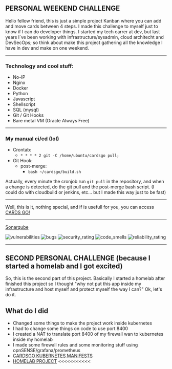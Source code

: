 ## PERSONAL WEEKEND CHALLENGE

Hello fellow friend, this is just a simple project Kanban where you can add and move cards between 4 steps. I made this challenge to myself just to know if I can do developer things. I started my tech carrer at dev, but last years I`ve been working with infrastructure/sysadmin, cloud architecht and DevSecOps; so think about make this project gathering all the knowledge I have in dev and make on one weekend.
<hr>

### Technology and cool stuff:
- No-IP
- Nginx
- Docker
- Python
- Javascript
- Shellscript
- SQL (mysql)
- Git / Git Hooks
- Bare metal VM (Oracle Always Free)
<hr>

### My manual ci/cd (lol)
- Crontab:
   - `* * * * 2 git -C /home/ubuntu/cardsgo pull;`
- Git Hook:
   - post-merge:
     - `bash ~/cardsgo/build.sh`

Actually, every minute the cronjob run `git pull` in the repository, and when a change is detected, do the git pull and the post-merge bash script.
(I could do with cloudbuild or jenkins, etc... but I made this way just to be fast)
<hr>

Well, this is it, nothing special, and if is usefull for you, you can access [CARDS GO!](https://cardsgo.ddns.net)
<hr>

[Sonarqube](https://sonarcloud.io/project/overview?id=AleixoLucas42_cardsgo)
<p float="left">
   <img src="https://sonarcloud.io/api/project_badges/measure?project=AleixoLucas42_cardsgo&metric=vulnerabilities" alt="vulnerabilities"/>
   <img src="https://sonarcloud.io/api/project_badges/measure?project=AleixoLucas42_cardsgo&metric=bugs" alt="bugs"/>
   <img src="https://sonarcloud.io/api/project_badges/measure?project=AleixoLucas42_cardsgo&metric=security_rating" alt="security_rating"/>
   <img src="https://sonarcloud.io/api/project_badges/measure?project=AleixoLucas42_cardsgo&metric=code_smells" alt="code_smells"/>
   <img src="https://sonarcloud.io/api/project_badges/measure?project=AleixoLucas42_cardsgo&metric=reliability_rating" alt="reliability_rating"/>
</p>


<hr>

## SECOND PERSONAL CHALLENGE (because I started a homelab and I got excited)

So, this is the second part of this project. Basically I started a homelab after finished this project so I thought "why not put this app inside my infrastructure and host myself and protect myself the way I can?" Ok, let's do it.

## What do I did
- Changed some things to make the project work inside kubernetes
- I had to change some things on code to use port 8400
- I created a NAT to translate port 8400 of my firewall wan to kubernetes inside my homelab
- I made some firewall rules and some monitoring stuff using opnSENSE/grafana/prometheus
- [CARDSGO KUBERNETES MANIFESTS](https://github.com/AleixoLucas42/homelab/tree/main/virtual%20machines/ubuntu-minikube/Kubernetes/cardsgo)
- [HOMELAB PROJECT](https://github.com/AleixoLucas42/homelab) <<<<<<<<<<<
